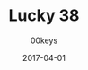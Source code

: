 ---
title: Lucky 38
profile: SA Row 3
colorway: Vault Jumpsuit
base: BFK
legend: YY
author: 00keys
date: 2017-04-01
gb: junktown2
code: lucky38-bfk-yy-sa3
id: 915 # 900 = Junktown Keys II GB
tags: SA Row 3, Lucky 38, Junktown Keys II GB, Vault Jumpsuit
template: key.jade
---